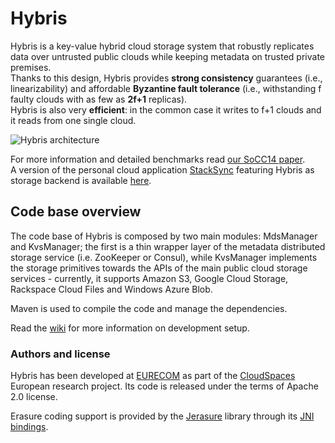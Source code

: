 # Hybris

Hybris is a key-value hybrid cloud storage system that robustly replicates data 
over untrusted public clouds while keeping metadata on trusted private premises.  
Thanks to this design, Hybris provides **strong consistency** guarantees (i.e., linearizability) 
and affordable **Byzantine fault tolerance** 
(i.e., withstanding f faulty clouds with as few as **2f+1** replicas).  
Hybris is also very **efficient**: in the common case it writes to f+1 clouds and it reads from one single cloud.

![Hybris architecture](http://i.imgur.com/YyAYB5y.png)

For more information and detailed benchmarks read [our SoCC14 paper][1].   
A version of the personal cloud application [StackSync][7] featuring Hybris as storage backend 
is available [here][8].

## Code base overview

The code base of Hybris is composed by two main modules: MdsManager and KvsManager; 
the first is a thin wrapper layer of the metadata distributed storage service 
(i.e. ZooKeeper or Consul), while KvsManager implements the storage primitives 
towards the APIs of the main public cloud storage services - 
currently, it supports Amazon S3, Google Cloud Storage, Rackspace Cloud Files 
and Windows Azure Blob.  

Maven is used to compile the code and manage the dependencies.   

Read the [wiki][2] for more information on development setup.

### Authors and license

Hybris has been developed at [EURECOM][3] as part of the [CloudSpaces][4] European research project.
Its code is released under the terms of Apache 2.0 license.  

Erasure coding support is provided by the [Jerasure][5] library through its [JNI bindings][6].


 [1]: http://www.eurecom.fr/en/publication/4414/detail/hybris-robust-hybrid-cloud-storage
 [2]: https://github.com/pviotti/hybris/wiki/Development-Setup-How-To
 [3]: http://www.eurecom.fr
 [4]: http://cloudspaces.eu
 [5]: http://web.eecs.utk.edu/~plank/plank/papers/CS-08-627.html
 [6]: https://github.com/jvandertil/Jerasure
 [7]: http://stacksync.org
 [8]: https://github.com/pviotti/stacksync-desktop
